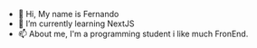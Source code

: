 - 👋 Hi, My name is Fernando
- 🌱 I’m currently learning NextJS 
- 📫 About me, I'm a programming student i like much FronEnd.
